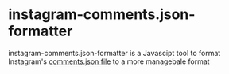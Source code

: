 # instagram-comments.json-formatter
instagram-comments.json-formatter is a Javascipt tool to format Instagram's [comments.json file](https://www.instagram.com/download/request) to a more managebale format
